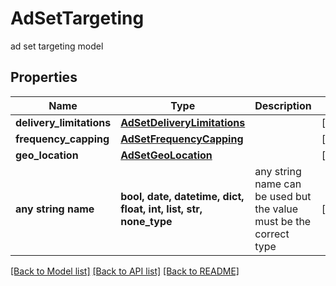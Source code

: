 # AdSetTargeting

ad set targeting model

## Properties
Name | Type | Description | Notes
------------ | ------------- | ------------- | -------------
**delivery_limitations** | [**AdSetDeliveryLimitations**](AdSetDeliveryLimitations.md) |  | [optional] 
**frequency_capping** | [**AdSetFrequencyCapping**](AdSetFrequencyCapping.md) |  | [optional] 
**geo_location** | [**AdSetGeoLocation**](AdSetGeoLocation.md) |  | [optional] 
**any string name** | **bool, date, datetime, dict, float, int, list, str, none_type** | any string name can be used but the value must be the correct type | [optional]

[[Back to Model list]](../README.md#documentation-for-models) [[Back to API list]](../README.md#documentation-for-api-endpoints) [[Back to README]](../README.md)


